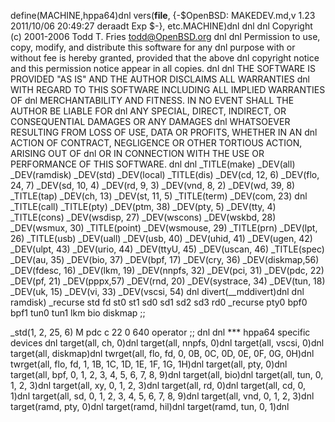 define(MACHINE,hppa64)dnl
vers(__file__,
	{-$OpenBSD: MAKEDEV.md,v 1.23 2011/10/06 20:49:27 deraadt Exp $-},
etc.MACHINE)dnl
dnl
dnl Copyright (c) 2001-2006 Todd T. Fries <todd@OpenBSD.org>
dnl
dnl Permission to use, copy, modify, and distribute this software for any
dnl purpose with or without fee is hereby granted, provided that the above
dnl copyright notice and this permission notice appear in all copies.
dnl
dnl THE SOFTWARE IS PROVIDED "AS IS" AND THE AUTHOR DISCLAIMS ALL WARRANTIES
dnl WITH REGARD TO THIS SOFTWARE INCLUDING ALL IMPLIED WARRANTIES OF
dnl MERCHANTABILITY AND FITNESS. IN NO EVENT SHALL THE AUTHOR BE LIABLE FOR
dnl ANY SPECIAL, DIRECT, INDIRECT, OR CONSEQUENTIAL DAMAGES OR ANY DAMAGES
dnl WHATSOEVER RESULTING FROM LOSS OF USE, DATA OR PROFITS, WHETHER IN AN
dnl ACTION OF CONTRACT, NEGLIGENCE OR OTHER TORTIOUS ACTION, ARISING OUT OF
dnl OR IN CONNECTION WITH THE USE OR PERFORMANCE OF THIS SOFTWARE.
dnl
dnl
_TITLE(make)
_DEV(all)
_DEV(ramdisk)
_DEV(std)
_DEV(local)
_TITLE(dis)
_DEV(cd, 12, 6)
_DEV(flo, 24, 7)
_DEV(sd, 10, 4)
_DEV(rd, 9, 3)
_DEV(vnd, 8, 2)
_DEV(wd, 39, 8)
_TITLE(tap)
_DEV(ch, 13)
_DEV(st, 11, 5)
_TITLE(term)
_DEV(com, 23)
dnl _TITLE(call)
_TITLE(pty)
_DEV(ptm, 38)
_DEV(pty, 5)
_DEV(tty, 4)
_TITLE(cons)
_DEV(wsdisp, 27)
_DEV(wscons)
_DEV(wskbd, 28)
_DEV(wsmux, 30)
_TITLE(point)
_DEV(wsmouse, 29)
_TITLE(prn)
_DEV(lpt, 26)
_TITLE(usb)
_DEV(uall)
_DEV(usb, 40)
_DEV(uhid, 41)
_DEV(ugen, 42)
_DEV(ulpt, 43)
_DEV(urio, 44)
_DEV(ttyU, 45)
_DEV(uscan, 46)
_TITLE(spec)
_DEV(au, 35)
_DEV(bio, 37)
_DEV(bpf, 17)
_DEV(cry, 36)
_DEV(diskmap,56)
_DEV(fdesc, 16)
_DEV(lkm, 19)
_DEV(nnpfs, 32)
_DEV(pci, 31)
_DEV(pdc, 22)
_DEV(pf, 21)
_DEV(pppx,57)
_DEV(rnd, 20)
_DEV(systrace, 34)
_DEV(tun, 18)
_DEV(uk, 15)
_DEV(vi, 33)
_DEV(vscsi, 54)
dnl
divert(__mddivert)dnl
dnl
ramdisk)
	_recurse std fd st0 st1 sd0 sd1 sd2 sd3 rd0
	_recurse pty0 bpf0 bpf1 tun0 tun1 lkm bio diskmap
	;;

_std(1, 2, 25, 6)
	M pdc		c 22 0 640 operator
	;;
dnl
dnl *** hppa64 specific devices
dnl
target(all, ch, 0)dnl
target(all, nnpfs, 0)dnl
target(all, vscsi, 0)dnl
target(all, diskmap)dnl
twrget(all, flo, fd, 0, 0B, 0C, 0D, 0E, 0F, 0G, 0H)dnl
twrget(all, flo, fd, 1, 1B, 1C, 1D, 1E, 1F, 1G, 1H)dnl
target(all, pty, 0)dnl
target(all, bpf, 0, 1, 2, 3, 4, 5, 6, 7, 8, 9)dnl
target(all, bio)dnl
target(all, tun, 0, 1, 2, 3)dnl
target(all, xy, 0, 1, 2, 3)dnl
target(all, rd, 0)dnl
target(all, cd, 0, 1)dnl
target(all, sd, 0, 1, 2, 3, 4, 5, 6, 7, 8, 9)dnl
target(all, vnd, 0, 1, 2, 3)dnl
target(ramd, pty, 0)dnl
target(ramd, hil)dnl
target(ramd, tun, 0, 1)dnl

